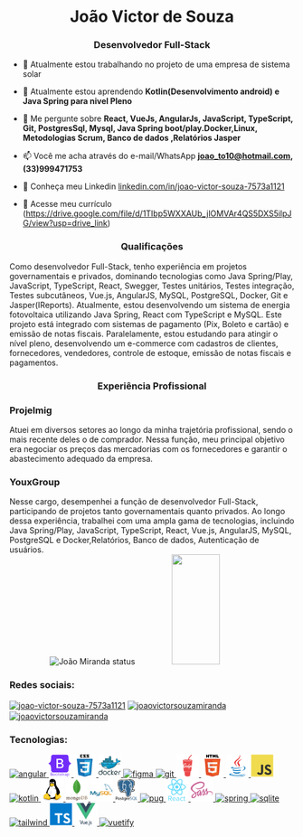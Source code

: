<h1 align="center">João Victor de Souza</h1>
<h3 align="center">Desenvolvedor Full-Stack</h3>

- 🔭 Atualmente estou trabalhando no projeto de uma empresa de sistema solar

- 🌱 Atualmente estou aprendendo **Kotlin(Desenvolvimento android) e Java Spring para nivel Pleno**

- 💬 Me pergunte sobre **React, VueJs, AngularJs, JavaScript, TypeScript, Git, PostgresSql, Mysql, Java Spring boot/play.Docker,Linux, Metodologias Scrum, Banco de dados ,Relatórios Jasper**

- 📫 Você me acha através do e-mail/WhatsApp **joao_to10@hotmail.com, (33)999471753**

- 📄 Conheça meu Linkedin [linkedin.com/in/joao-victor-souza-7573a1121](linkedin.com/in/joao-victor-souza-7573a1121)

- 📄 Acesse meu currículo (https://drive.google.com/file/d/1TIbp5WXXAUb_jlOMVAr4QS5DXS5ilpJG/view?usp=drive_link)

<h3 align="center">Qualificações</h3>
<div>
  <span>Como desenvolvedor Full-Stack, tenho experiência em projetos governamentais e
privados, dominando tecnologias como Java Spring/Play, JavaScript, TypeScript, React,
Swegger, Testes unitários, Testes integração, Testes subcutâneos, Vue.js, AngularJS,
MySQL, PostgreSQL, Docker, Git e Jasper(IReports).</span>
  <span>Atualmente, estou desenvolvendo um sistema de energia fotovoltaica utilizando Java Spring, React com TypeScript e MySQL. Este projeto está integrado com sistemas de pagamento (Pix, Boleto e cartão) e emissão de notas fiscais. Paralelamente, estou estudando para atingir o nível pleno, desenvolvendo um e-commerce com cadastros de clientes, fornecedores, vendedores, controle de estoque, emissão de notas fiscais e pagamentos.</span>
</div>
<h3 align="center">Experiência Profissional</h3>
<div>
  <h3>Projelmig</h3>
  <span>Atuei em diversos setores ao longo da minha trajetória profissional, sendo o mais
recente deles o de comprador. Nessa função, meu principal objetivo era negociar os preços das
mercadorias com os fornecedores e garantir o abastecimento adequado da empresa.</span>
  <h3>YouxGroup</h3>
  <span>Nesse cargo, desempenhei a função de desenvolvedor Full-Stack,
participando de projetos tanto governamentais quanto privados. Ao longo dessa
experiência, trabalhei com uma ampla gama de tecnologias, incluindo Java
Spring/Play, JavaScript, TypeScript, React, Vue.js, AngularJS, MySQL, PostgreSQL e
Docker,Relatórios, Banco de dados, Autenticação de usuários.</span>
</div>
<div align="center">  
  <img width="49%" height="195px" src="https://github-readme-stats.vercel.app/api?username=joaoMirandaDev&show_icons=true&count_private=true&hide_border=true&title_color=58A6FF&icon_color=58A6FF&text_color=c9d1d9&bg_color=0d1117" alt="João Miranda status" /> 
  <img width="41%" height="195px" src="https://github-readme-stats.vercel.app/api/top-langs/?username=joaoMirandaDev&layout=compact&hide_border=true&title_color=58A6FF&text_color=58A6FF&bg_color=0d1117" />
</div>

<h3 align="left">Redes sociais:</h3>
<p align="left">
<a href="https://linkedin.com/in/joao-victor-souza-7573a1121" target="blank"><img align="center" src="https://raw.githubusercontent.com/rahuldkjain/github-profile-readme-generator/master/src/images/icons/Social/linked-in-alt.svg" alt="joao-victor-souza-7573a1121" height="30" width="40" /></a>
<a href="https://instagram.com/joaovictorsouzamiranda" target="blank"><img align="center" src="https://raw.githubusercontent.com/rahuldkjain/github-profile-readme-generator/master/src/images/icons/Social/instagram.svg" alt="joaovictorsouzamiranda" height="30" width="40" /></a>
  <a href="https://wa.me/5533999471753" target="blank"><img align="center" src="https://raw.githubusercontent.com/rahuldkjain/github-profile-readme-generator/master/src/images/icons/Social/whatsapp.svg" alt="joaovictorsouzamiranda" height="30" width="40" /></a>
</p>

<h3 align="left">Tecnologias:</h3>
<p align="left"> <a href="https://angular.io" target="_blank" rel="noreferrer"> <img src="https://angular.io/assets/images/logos/angular/angular.svg" alt="angular" width="40" height="40"/> </a> <a href="https://getbootstrap.com" target="_blank" rel="noreferrer"> <img src="https://raw.githubusercontent.com/devicons/devicon/master/icons/bootstrap/bootstrap-plain-wordmark.svg" alt="bootstrap" width="40" height="40"/> </a> <a href="https://www.w3schools.com/css/" target="_blank" rel="noreferrer"> <img src="https://raw.githubusercontent.com/devicons/devicon/master/icons/css3/css3-original-wordmark.svg" alt="css3" width="40" height="40"/> </a> <a href="https://www.docker.com/" target="_blank" rel="noreferrer"> <img src="https://raw.githubusercontent.com/devicons/devicon/master/icons/docker/docker-original-wordmark.svg" alt="docker" width="40" height="40"/> </a> <a href="https://www.figma.com/" target="_blank" rel="noreferrer"> <img src="https://www.vectorlogo.zone/logos/figma/figma-icon.svg" alt="figma" width="40" height="40"/> </a> <a href="https://git-scm.com/" target="_blank" rel="noreferrer"> <img src="https://www.vectorlogo.zone/logos/git-scm/git-scm-icon.svg" alt="git" width="40" height="40"/> </a> <a href="https://gulpjs.com" target="_blank" rel="noreferrer"> <img src="https://raw.githubusercontent.com/devicons/devicon/master/icons/gulp/gulp-plain.svg" alt="gulp" width="40" height="40"/> </a> <a href="https://www.w3.org/html/" target="_blank" rel="noreferrer"> <img src="https://raw.githubusercontent.com/devicons/devicon/master/icons/html5/html5-original-wordmark.svg" alt="html5" width="40" height="40"/> </a> <a href="https://www.java.com" target="_blank" rel="noreferrer"> <img src="https://raw.githubusercontent.com/devicons/devicon/master/icons/java/java-original.svg" alt="java" width="40" height="40"/> </a> <a href="https://developer.mozilla.org/en-US/docs/Web/JavaScript" target="_blank" rel="noreferrer"> <img src="https://raw.githubusercontent.com/devicons/devicon/master/icons/javascript/javascript-original.svg" alt="javascript" width="40" height="40"/> </a> <a href="https://kotlinlang.org" target="_blank" rel="noreferrer"> <img src="https://www.vectorlogo.zone/logos/kotlinlang/kotlinlang-icon.svg" alt="kotlin" width="40" height="40"/> </a> <a href="https://www.linux.org/" target="_blank" rel="noreferrer"> <img src="https://raw.githubusercontent.com/devicons/devicon/master/icons/linux/linux-original.svg" alt="linux" width="40" height="40"/> </a> <a href="https://www.mongodb.com/" target="_blank" rel="noreferrer"> <img src="https://raw.githubusercontent.com/devicons/devicon/master/icons/mongodb/mongodb-original-wordmark.svg" alt="mongodb" width="40" height="40"/> </a> <a href="https://www.mysql.com/" target="_blank" rel="noreferrer"> <img src="https://raw.githubusercontent.com/devicons/devicon/master/icons/mysql/mysql-original-wordmark.svg" alt="mysql" width="40" height="40"/> </a> <a href="https://www.postgresql.org" target="_blank" rel="noreferrer"> <img src="https://raw.githubusercontent.com/devicons/devicon/master/icons/postgresql/postgresql-original-wordmark.svg" alt="postgresql" width="40" height="40"/> </a> <a href="https://pugjs.org" target="_blank" rel="noreferrer"> <img src="https://cdn.worldvectorlogo.com/logos/pug.svg" alt="pug" width="40" height="40"/> </a> <a href="https://reactjs.org/" target="_blank" rel="noreferrer"> <img src="https://raw.githubusercontent.com/devicons/devicon/master/icons/react/react-original-wordmark.svg" alt="react" width="40" height="40"/> </a> <a href="https://sass-lang.com" target="_blank" rel="noreferrer"> <img src="https://raw.githubusercontent.com/devicons/devicon/master/icons/sass/sass-original.svg" alt="sass" width="40" height="40"/> </a> <a href="https://spring.io/" target="_blank" rel="noreferrer"> <img src="https://www.vectorlogo.zone/logos/springio/springio-icon.svg" alt="spring" width="40" height="40"/> </a> <a href="https://www.sqlite.org/" target="_blank" rel="noreferrer"> <img src="https://www.vectorlogo.zone/logos/sqlite/sqlite-icon.svg" alt="sqlite" width="40" height="40"/> </a> <a href="https://tailwindcss.com/" target="_blank" rel="noreferrer"> <img src="https://www.vectorlogo.zone/logos/tailwindcss/tailwindcss-icon.svg" alt="tailwind" width="40" height="40"/> </a> <a href="https://www.typescriptlang.org/" target="_blank" rel="noreferrer"> <img src="https://raw.githubusercontent.com/devicons/devicon/master/icons/typescript/typescript-original.svg" alt="typescript" width="40" height="40"/> </a> <a href="https://vuejs.org/" target="_blank" rel="noreferrer"> <img src="https://raw.githubusercontent.com/devicons/devicon/master/icons/vuejs/vuejs-original-wordmark.svg" alt="vuejs" width="40" height="40"/> </a> <a href="https://vuetifyjs.com/en/" target="_blank" rel="noreferrer"> <img src="https://bestofjs.org/logos/vuetify.svg" alt="vuetify" width="40" height="40"/> </a> </p>
